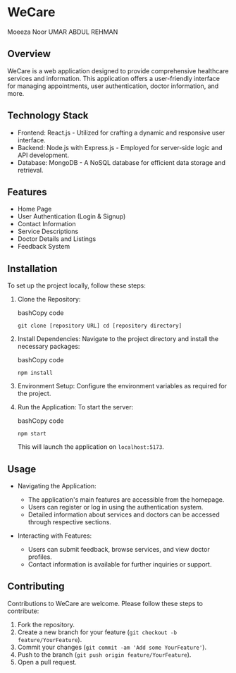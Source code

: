 # WeCare

Moeeza Noor 
UMAR ABDUL REHMAN 

Overview
--------

WeCare is a web application designed to provide comprehensive healthcare services and information. This application offers a user-friendly interface for managing appointments, user authentication, doctor information, and more.

Technology Stack
----------------

-   Frontend: React.js - Utilized for crafting a dynamic and responsive user interface.
-   Backend: Node.js with Express.js - Employed for server-side logic and API development.
-   Database: MongoDB - A NoSQL database for efficient data storage and retrieval.

Features
--------

-   Home Page
-   User Authentication (Login & Signup)
-   Contact Information
-   Service Descriptions
-   Doctor Details and Listings
-   Feedback System

Installation
------------

To set up the project locally, follow these steps:

1.  Clone the Repository:

    bashCopy code

    `git clone [repository URL]
    cd [repository directory]`

2.  Install Dependencies: Navigate to the project directory and install the necessary packages:

    bashCopy code

    `npm install`

3.  Environment Setup: Configure the environment variables as required for the project.

4.  Run the Application: To start the server:

    bashCopy code

    `npm start`

    This will launch the application on `localhost:5173`.

Usage
-----

-   Navigating the Application:

    -   The application's main features are accessible from the homepage.
    -   Users can register or log in using the authentication system.
    -   Detailed information about services and doctors can be accessed through respective sections.
-   Interacting with Features:

    -   Users can submit feedback, browse services, and view doctor profiles.
    -   Contact information is available for further inquiries or support.

Contributing
------------

Contributions to WeCare are welcome. Please follow these steps to contribute:

1.  Fork the repository.
2.  Create a new branch for your feature (`git checkout -b feature/YourFeature`).
3.  Commit your changes (`git commit -am 'Add some YourFeature'`).
4.  Push to the branch (`git push origin feature/YourFeature`).
5.  Open a pull request.
